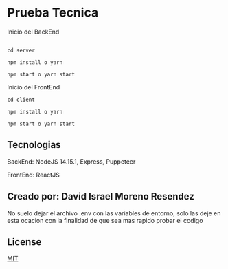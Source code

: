 # Prueba Tecnica

Inicio del BackEnd

```

cd server

npm install o yarn

npm start o yarn start

```

Inicio del FrontEnd

```
cd client

npm install o yarn

npm start o yarn start
```

## Tecnologias

BackEnd:
NodeJS 14.15.1,
Express, Puppeteer

FrontEnd: ReactJS

## Creado por: David Israel Moreno Resendez
No suelo dejar el archivo .env con las variables de entorno, solo las deje en esta ocacion con la finalidad de que sea mas rapido probar el codigo

## License

[MIT](https://choosealicense.com/licenses/mit/)
